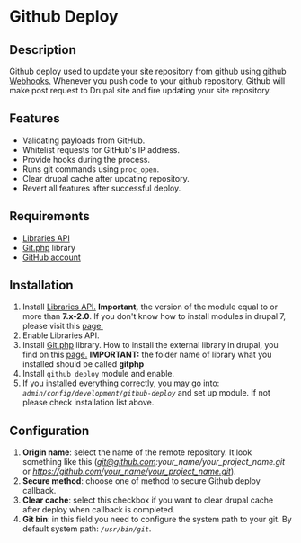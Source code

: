 # Github Deploy

## Description
Github deploy used to update your site repository from github using github [Webhooks.](https://developer.github.com/webhooks/)
Whenever you push code to your github repository, Github will make post request to Drupal site and fire updating your site repository.

## Features
- Validating payloads from GitHub.
- Whitelist requests for GitHub's IP address.
- Provide hooks during the process.
- Runs git commands using `proc_open`.
- Clear drupal cache after updating repository.
- Revert all features after successful deploy.

## Requirements
- [Libraries API](https://www.drupal.org/project/libraries)
- [Git.php](https://github.com/kbjr/Git.php) library
- [GitHub account](https://github.com/)

## Installation
1. Install [Libraries API.](https://www.drupal.org/project/libraries) **Important,** the version of the module equal to or more than **7.x-2.0**.
If you don't know how to install modules in drupal 7, please visit this [page.](https://www.drupal.org/docs/7/extending-drupal-7/installing-drupal-7-contributed-modules)
2. Enable Libraries API.
3. Install [Git.php](https://github.com/kbjr/Git.php) library. How to install the external library in drupal, you find on this [page.](https://www.drupal.org/docs/7/modules/libraries-api/installing-an-external-library-that-is-required-by-a-contributed-module)
**IMPORTANT:** the folder name of library what you installed should be called **gitphp**
4. Install `github_deploy` module and enable.
5. If you installed everything correctly, you may go into: *`admin/config/development/github-deploy`* and set up module.
If not please check installation list above.

## Configuration
1. **Origin name**: select the name of the remote repository. It look something like this (*git@github.com:your_name/your_project_name.git* or *https://github.com/your_name/your_project_name.git*).
2. **Secure method**: choose one of method to secure Github deploy callback.
3. **Clear cache**: select this checkbox if you want to clear drupal cache after deploy when callback is completed.
4. **Git bin**: in this field you need to configure the system path to your git. By default system path: *`/usr/bin/git`*.
